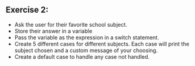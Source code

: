 ## Exercise 2:

+ Ask the user for their favorite school subject.
+ Store their answer in a variable
+ Pass the variable as the expression in a switch statement.
+ Create 5 different cases for different subjects. Each case will print the subject chosen and a custom message of your choosing.
+ Create a default case to handle any case not handled.
